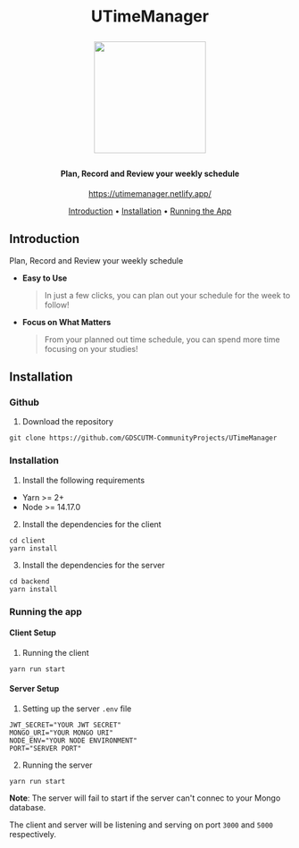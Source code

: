 <h1 align="center">
  <p align="center">UTimeManager</p>
  <p align="center" width="100%">
  <a href="https://utimemanager.netlify.app/">
    <img src="./docs/static/img/favicon.ico" width="200px" align="center">
  </a>
  </p>
  <h4 align="center">Plan, Record and Review your weekly schedule</h4>
  <p align="center" width="100%">
    <a href="https://utimemanager.netlify.app/">https://utimemanager.netlify.app/</a>
  </p>
</h1>

<p align="center">
  <a href="#introduction">Introduction</a> •
  <a href="#installation">Installation</a> •
  <a href="#running-the-app">Running the App</a>
</p>

## Introduction

Plan, Record and Review your weekly schedule

- **Easy to Use**

  > In just a few clicks, you can plan out your schedule for the week to follow!

- **Focus on What Matters**

  > From your planned out time schedule, you can spend more time focusing on your studies!

## Installation

### Github

1. Download the repository

```
git clone https://github.com/GDSCUTM-CommunityProjects/UTimeManager
```

### Installation

1. Install the following requirements

- Yarn >= 2+
- Node >= 14.17.0

2. Install the dependencies for the client

```
cd client
yarn install
```

3. Install the dependencies for the server

```
cd backend
yarn install
```

### Running the app

#### Client Setup

1. Running the client

```
yarn run start
```

#### Server Setup

1. Setting up the server `.env` file

```
JWT_SECRET="YOUR JWT SECRET"
MONGO_URI="YOUR MONGO URI"
NODE_ENV="YOUR NODE ENVIRONMENT"
PORT="SERVER PORT"
```

2. Running the server

```
yarn run start
```

**Note**: The server will fail to start if the server can't connec to your Mongo database.

The client and server will be listening and serving on port `3000` and `5000` respectively.

